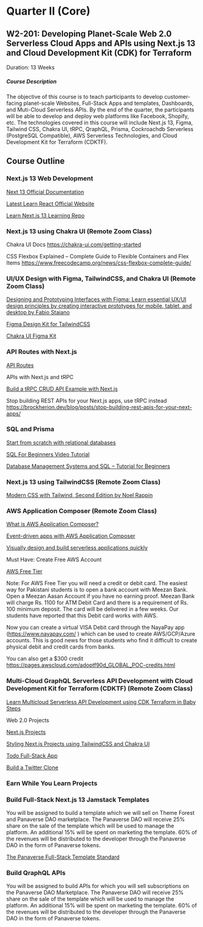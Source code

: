 # Quarter II (Core)

## W2-201: Developing Planet-Scale Web 2.0 Serverless Cloud Apps and APIs using Next.js 13 and Cloud Development Kit (CDK) for Terraform

Duration: 13 Weeks

##### Course Description

The objective of this course is to teach participants to develop customer-facing planet-scale Websites, Full-Stack Apps and templates, Dashboards, and Muti-Cloud Serverless APIs. By the end of the quarter, the participants will be able to develop and deploy web platforms like Facebook, Shopify, etc. The technologies covered in this course will include Next.js 13, Figma, Tailwind CSS, Chakra UI, tRPC, QraphQL, Prisma, Cockroachdb Serverless (PostgreSQL Compatible), AWS Serverless Technologies, and Cloud Development Kit for Terraform (CDKTF).

## Course Outline  

### Next.js 13 Web Development

[Next 13 Official Documentation](
<https://beta.nextjs.org/docs>)

[Latest Learn React Official Website](https://beta.reactjs.org/learn)

[Learn Next.js 13 Learning Repo](
<https://github.com/panaverse/learn-nextjs>)

### Next.js 13 using Chakra UI (Remote Zoom Class)

Chakra UI Docs
<https://chakra-ui.com/getting-started>

CSS Flexbox Explained – Complete Guide to Flexible Containers and Flex Items
<https://www.freecodecamp.org/news/css-flexbox-complete-guide/>

### UI/UX Design with Figma, TailwindCSS, and Chakra UI (Remote  Zoom Class)

[Designing and Prototyping Interfaces with Figma: Learn essential UX/UI design principles by creating interactive prototypes for mobile, tablet, and desktop by Fabio Staiano](https://www.amazon.com/Designing-Prototyping-Interfaces-Figma-interactive/dp/180056418X/ref=sr_1_1_sspa)

[Figma Design Kit for TailwindCSS](https://www.figma.com/community/file/768809027799962739)

[Chakra UI Figma Kit](https://www.figma.com/community/file/971408767069651759)

### API Routes with Next.js

[API Routes](https://nextjs.org/docs/api-routes/introduction)

APIs with Next.js and tRPC

[Build a tRPC CRUD API Example with Next.js](
<https://codevoweb.com/build-a-trpc-crud-api-example-with-next-js/>)

Stop building REST APIs for your Next.js apps, use tRPC instead
<https://brockherion.dev/blog/posts/stop-building-rest-apis-for-your-next-apps/>

### SQL and Prisma

[Start from scratch with relational databases](https://www.prisma.io/docs/getting-started/setup-prisma/start-from-scratch/relational-databases-typescript-postgres)

[SQL For Beginners Video Tutorial](https://www.youtube.com/watch?v=5hzZtqCNQKk)

[Database Management Systems and SQL – Tutorial for Beginners](
<https://www.freecodecamp.org/news/dbms-and-sql-basics/>)

### Next.js 13 using TailwindCSS (Remote Zoom Class)

[Modern CSS with Tailwind, Second Edition by Noel Rappin](https://pragprog.com/titles/tailwind2/modern-css-with-tailwind-second-edition/)

### AWS Application Composer (Remote Zoom Class)

[What is AWS Application Composer?](https://www.youtube.com/watch?v=BujE_tik5r8)

[Event-driven apps with AWS Application Composer](
<https://www.youtube.com/watch?v=p411uh363jQ>)

[Visually design and build serverless applications quickly](
<https://aws.amazon.com/application-composer/>)

Must Have: Create Free AWS Account

[AWS Free Tier](https://aws.amazon.com/free/)

Note: For AWS Free Tier you will need a credit or debit card. The easiest way for Pakistani students is to open a bank account with Meezan Bank. Open a Meezan Aasan Account if you have no earning proof. Meezan Bank will charge Rs. 1100 for ATM Debit Card and there is a requirement of Rs. 100 minimum deposit. The card will be delivered in a few weeks. Our students have reported that this Debit card works with AWS.

Now you can create a virtual VISA Debit card through the NayaPay app (<https://www.nayapay.com/> ) which can be used to create AWS/GCP/Azure accounts. This is good news for those students who find it difficult to create physical debit and credit cards from banks.

You can also get a $300 credit
<https://pages.awscloud.com/adoptf90d_GLOBAL_POC-credits.html>

### Multi-Cloud GraphQL Serverless API Development with Cloud Development Kit for Terraform (CDKTF) (Remote Zoom Class)

[Learn Multicloud Serverless API Development using CDK Terraform in Baby Steps](https://github.com/panaverse/learn-multicloud-api-development)

Web 2.0 Projects

[Next.js Projects](
<https://github.com/panaverse/nextjs-projects>)

[Styling Next.js Projects using TailwindCSS and Chakra UI](
<https://github.com/panaverse/styling-nextjs-projects>)

[Todo Full-Stack App](https://github.com/ogzhanolguncu/min-todo)

[Build a Twitter Clone](https://www.youtube.com/watch?v=nzJsYJPCc80)

### Earn While You Learn Projects

### Build Full-Stack Next.js 13 Jamstack Templates

You will be assigned to build a template which we will sell on Theme Forest and Panaverse DAO marketplace. The Panaverse DAO will receive 25% share on the sale of the template which will be used to manage the platform. An additional 15% will be spent on marketing the template. 60% of the revenues will be distributed to the developer through the Panaverse DAO in the form of Panaverse tokens.

[The Panaverse Full-Stack Template Standard](https://github.com/panaverse/panaverse-template-standard)

### Build QraphQL APIs

You will be assigned to build APIs for which you will sell subscriptions on the Panaverse DAO Marketplace. The Panaverse DAO will receive 25% share on the sale of the template which will be used to manage the platform. An additional 15% will be spent on marketing the template. 60% of the revenues will be distributed to the developer through the Panaverse DAO in the form of Panaverse tokens.
